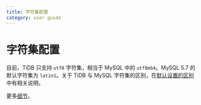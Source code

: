 ```yaml
---
title: 字符集配置
category: user guide
---
```


# 字符集配置

目前，TiDB 只支持 `utf8` 字符集，相当于 MySQL 中的 `utf8mb4`。MySQL 5.7 的默认字符集为 `latin1`。关于 TiDB 与 MySQL 字符集的区别，在[默认设置的区别](/v2.1-legacy/reference/mysql-compatibility.md#默认设置的区别)中有相关说明。

更多[细节](https://dev.mysql.com/doc/refman/5.7/en/charset-configuration.html)。
